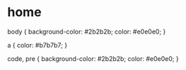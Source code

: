 
# home
<script src="https://utteranc.es/client.js"
        repo="rotmaxxing/home"
        issue-term="pathname"
        theme="github-dark"
        crossorigin="anonymous"
        async>
</script>


body {
  background-color: #2b2b2b;
  color: #e0e0e0;
}

a {
  color: #b7b7b7;
}

code, pre {
  background-color: #2b2b2b;
  color: #e0e0e0;
}

